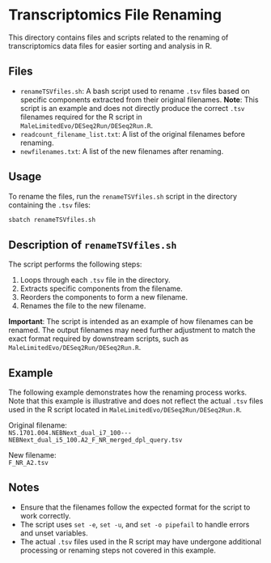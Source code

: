 # Transcriptomics File Renaming

This directory contains files and scripts related to the renaming of transcriptomics data files for easier sorting and analysis in R.

## Files

- `renameTSVfiles.sh`: A bash script used to rename `.tsv` files based on specific components extracted from their original filenames. **Note**: This script is an example and does not directly produce the correct `.tsv` filenames required for the R script in `MaleLimitedEvo/DESeq2Run/DESeq2Run.R`.
- `readcount_filename_list.txt`: A list of the original filenames before renaming.
- `newfilenames.txt`: A list of the new filenames after renaming.

## Usage

To rename the files, run the `renameTSVfiles.sh` script in the directory containing the `.tsv` files:
```bash
sbatch renameTSVfiles.sh
```

## Description of `renameTSVfiles.sh`

The script performs the following steps:
1. Loops through each `.tsv` file in the directory.
2. Extracts specific components from the filename.
3. Reorders the components to form a new filename.
4. Renames the file to the new filename.

**Important**: The script is intended as an example of how filenames can be renamed. The output filenames may need further adjustment to match the exact format required by downstream scripts, such as `MaleLimitedEvo/DESeq2Run/DESeq2Run.R`.

## Example

The following example demonstrates how the renaming process works. Note that this example is illustrative and does not reflect the actual `.tsv` files used in the R script located in `MaleLimitedEvo/DESeq2Run/DESeq2Run.R`.

Original filename:  
`NS.1701.004.NEBNext_dual_i7_100---NEBNext_dual_i5_100.A2_F_NR_merged_dpl_query.tsv`

New filename:  
`F_NR_A2.tsv`

## Notes

- Ensure that the filenames follow the expected format for the script to work correctly.
- The script uses `set -e`, `set -u`, and `set -o pipefail` to handle errors and unset variables.
- The actual `.tsv` files used in the R script may have undergone additional processing or renaming steps not covered in this example.

